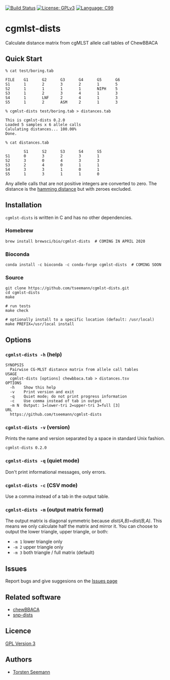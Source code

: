 [![Build Status](https://travis-ci.org/tseemann/cgmlst-dists.svg?branch=master)](https://travis-ci.org/tseemann/cgmlst-dists)
[![License: GPLv3](https://img.shields.io/badge/License-GPL%20v3-blue.svg)](https://www.gnu.org/licenses/gpl-3.0)
[![Language: C99](https://img.shields.io/badge/Language-ANSI_C-orangered.svg)](https://en.wikipedia.org/wiki/ANSI_C)

# cgmlst-dists

Calculate distance matrix from cgMLST allele call tables of ChewBBACA

## Quick Start

```
% cat test/boring.tab

FILE    G1      G2      G3      G4      G5      G6
S1      1       2       3       2       1       5
S2      1       1       1       1       NIPH    5
S3      1       2       3       4       1       3
S4      1       LNF     2       4       1       3
S5      1       2       ASM     2       1       3

% cgmlst-dists test/boring.tab > distances.tab

This is cgmlst-dists 0.2.0
Loaded 5 samples x 6 allele calls
Calulating distances... 100.00%
Done.

% cat distances.tab

        S1      S2      S3      S4      S5
S1      0       3       2       3       1
S2      3       0       4       3       3
S3      2       4       0       1       1
S4      3       3       1       0       1
S5      1       3       1       1       0
```

Any allelle calls that are not positive integers are converted to zero.
The distance is the 
[hamming distance](https://en.wikipedia.org/wiki/Hamming_distance)
but with zeroes excluded.

## Installation

`cgmlst-dists` is written in C and has no other dependencies.

### Homebrew
```
brew install brewsci/bio/cgmlst-dists  # COMING IN APRIL 2020
```

### Bioconda
```
conda install -c bioconda -c conda-forge cgmlst-dists  # COMING SOON
```

### Source

```
git clone https://github.com/tseemann/cgmlst-dists.git
cd cgmlst-dists
make

# run tests
make check

# optionally install to a specific location (default: /usr/local)
make PREFIX=/usr/local install
```

## Options

### `cgmlst-dists -h` (help)

```
SYNOPSIS
  Pairwise CG-MLST distance matrix from allele call tables
USAGE
  cgmlst-dists [options] chewbbaca.tab > distances.tsv
OPTIONS
  -h    Show this help
  -v    Print version and exit
  -q    Quiet mode; do not print progress information
  -c    Use comma instead of tab in output
  -m N  Output: 1=lower-tri 2=upper-tri 3=full [3]
URL
  https://github.com/tseemann/cgmlst-dists
```

### `cgmlst-dists -v` (version)

Prints the name and version separated by a space in standard Unix fashion.

```
cgmlst-dists 0.2.0
```

### `cgmlst-dists -q` (quiet mode)

Don't print informational messages, only errors.

### `cgmlst-dists -c` (CSV mode)

Use a comma instead of a tab in the output table.

### `cgmlst-dists -m` (output matrix format)

The output matrix is diagonal symmetric because _dist(A,B)=dist(B,A)_.
This means we only calculate half the matrix and mirror it.
You can choose to output the lower triangle, upper triangle, or both:
* `-m 1` lower triangle only
* `-m 2` upper triangle only
* `-m 3` both triangle / full matrix (default)



## Issues

Report bugs and give suggesions on the
[Issues page](https://github.com/tseemann/cgmlst-dists/issues)

## Related software

* [chewBBACA](https://github.com/B-UMMI/chewBBACA)
* [snp-dists](https://github.com/tseemann/snp-dists)

## Licence

[GPL Version 3](https://raw.githubusercontent.com/tseemann/cgmlst-dists/master/LICENSE)

## Authors

* [Torsten Seemann](https://github.com/tseemann)
